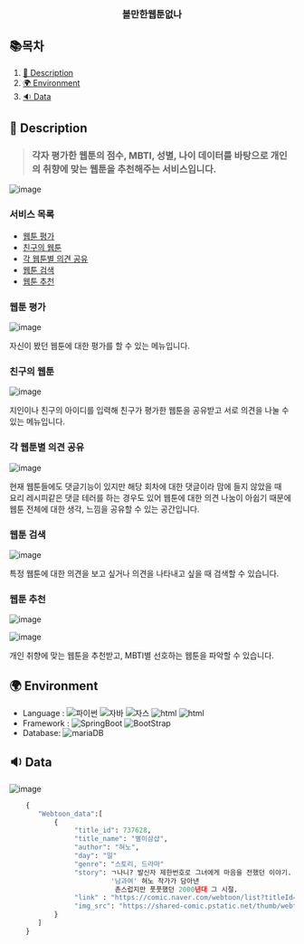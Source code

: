  <div align=center>
 
 <h3>볼만한웹툰없나</h3>
 </div>
 

## 📚목차
1. [📃 Description](#📃-description)
2. [🌍 Environment](#🌍-environment)
3. [🔉 Data](#🔉-Data)

## 📃 Description

>### 각자 평가한 웹툰의 점수, MBTI, 성별, 나이 데이터를 바탕으로 개인의 취향에 맞는 웹툰을 추천해주는 서비스입니다.<br>

![image](https://user-images.githubusercontent.com/90108877/202189942-4e234ed1-f140-4892-9223-673c49fd958c.png)

### 서비스 목록

* [웹툰 평가](#웹툰-평가)
* [친구의 웹툰](#친구의-웹툰)
* [각 웹툰별 의견 공유](#각-웹툰별-의견-공유)
* [웹툰 검색](#웹툰-검색)
* [웹툰 추천](#웹툰-추천)


### 웹툰 평가
![image](https://user-images.githubusercontent.com/90108877/202190281-747546af-0d0d-443c-a3fd-9dd3fb27e586.png)


자신이 봤던 웹툰에 대한 평가를 할 수 있는 메뉴입니다.
### 친구의 웹툰
![image](https://user-images.githubusercontent.com/90108877/201484035-9e569863-8c4b-4b3c-8b4d-f797de23dd57.png)


지인이나 친구의 아이디를 입력해 친구가 평가한 웹툰을 공유받고 서로 의견을 나눌 수 있는 메뉴입니다.

### 각 웹툰별 의견 공유
![image](https://user-images.githubusercontent.com/90108877/201484211-27f80669-9d64-42df-9936-8d2584934876.png)

현재 웹툰들에도 댓글기능이 있지만 해당 회차에 대한 댓글이라 맘에 들지 않았을 때 <br>
요리 레시피같은 댓글 테러를 하는 경우도 있어 웹툰에 대한 의견 나눔이 아쉽기 때문에 웹툰 전체에 대한 생각, 느낌을 공유할 수 있는 공간입니다.

### 웹툰 검색
![image](https://user-images.githubusercontent.com/90108877/201484328-ee584ba4-0e7b-441e-96e7-d40fda653be0.png)

특정 웹툰에 대한 의견을 보고 싶거나 의견을 나타내고 싶을 때 검색할 수 있습니다.

### 웹툰 추천
![image](https://user-images.githubusercontent.com/90108877/201484380-36184c57-3d32-4693-b84d-3eb859a48db6.png)

![image](https://user-images.githubusercontent.com/90108877/201484405-e976ece0-c8bd-4c16-8a23-7829e86f6fcd.png)

개인 취향에 맞는 웹툰을 추천받고, MBTI별 선호하는 웹툰을 파악할 수 있습니다.  


## 🌍 Environment

* Language : ![파이썬](https://img.shields.io/badge/python-blue) ![자바](https://img.shields.io/badge/-java-orange) 
![자스](https://img.shields.io/badge/-javascript-red) ![html](https://img.shields.io/badge/html-9cf) ![html](https://img.shields.io/badge/css-yellow)
* Framework : ![SpringBoot](https://img.shields.io/badge/-SpringBoot-brightgreen) ![BootStrap](https://img.shields.io/badge/-BootStrap-blueviolet) 
* Database:  ![mariaDB](https://img.shields.io/badge/-MariaDB-yellow)

## 🔉 Data
  ![image](https://user-images.githubusercontent.com/90108877/201485868-e7097add-096b-494f-8de8-b13e2d7cb94d.png)
  
```python
    {
       "Webtoon_data":[
           {
                "title_id": 737628,
                "title_name": "별이삼샵",
                "author": "혀노",
                "day": "일"
                "genre": "스토리, 드라마"
                "story": ㄱ나니? 발신자 제한번호로 그녀에게 마음을 전했던 이야기. 
                         '남과여' 혀노 작가가 담아낸
                          촌스럽지만 풋풋했던 2000년대 그 시절.
                "link" : "https://comic.naver.com/webtoon/list?titleId=737628",
                "img_src": "https://shared-comic.pstatic.net/thumb/webtoon/737628/thumbnail/thumbnail_IMAG06_64a2157c-49e6-422a-9628-9181f62e405c.jpg"
           }   
       ]
    }
    
  

